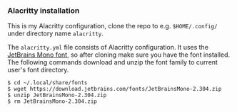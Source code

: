 ### Alacritty installation

This is my Alacritty configuration, clone the repo to e.g. `$HOME/.config/` under directory name `alacritty`. 

The `alacritty.yml` file consists of Alacritty configuration. It uses the [JetBrains Mono font](https://www.jetbrains.com/lp/mono/), so after cloning make sure you have the font installed. The following commands download and unzip the font family to current user's font directory.

```shell
$ cd ~/.local/share/fonts
$ wget https://download.jetbrains.com/fonts/JetBrainsMono-2.304.zip 
$ unzip JetBrainsMono-2.304.zip
$ rm JetBrainsMono-2.304.zip
```

